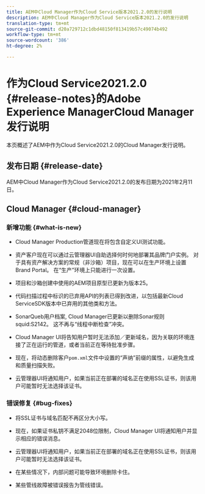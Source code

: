 ```yaml
---
title: AEM中Cloud Manager作为Cloud Service版本2021.2.0的发行说明
description: AEM中Cloud Manager作为Cloud Service版本2021.2.0的发行说明
translation-type: tm+mt
source-git-commit: d20a729712c1dbd48150f813419b57c49074b492
workflow-type: tm+mt
source-wordcount: '386'
ht-degree: 2%

---
```



# 作为Cloud Service2021.2.0 {#release-notes}的Adobe Experience ManagerCloud Manager发行说明

本页概述了AEM中作为Cloud Service2021.2.0的Cloud Manager发行说明。

## 发布日期 {#release-date}

AEM中Cloud Manager作为Cloud Service2021.2.0的发布日期为2021年2月11日。

## Cloud Manager {#cloud-manager}

### 新增功能 {#what-is-new}

* Cloud Manager Production管道现在将包含自定义UI测试功能。

* 资产客户现在可以通过云管理器UI自助选择何时何地部署其品牌门户实例。 对于具有资产解决方案的常规（非沙箱）项目，现在可以在生产环境上设置Brand Portal。 在“生产”环境上只能进行一次设置。

* 项目和沙箱创建中使用的AEM项目原型已更新为版本25。

* 代码扫描过程中标识的已弃用API的列表已得到改进，以包括最新Cloud ServiceSDK版本中已弃用的其他类和方法。

* SonarQueb用户档案, Cloud Manager已更新以删除Sonar规则squid:S2142。 这不再与“线程中断检查”冲突。

* Cloud Manager UI将告知用户暂时无法添加／更新域名，因为关联的环境连接了正在运行的管道，或者当前正在等待批准步骤。

* 现在，将动态删除客户`pom.xml`文件中设置的“声纳”前缀的属性，以避免生成和质量扫描失败。

* 云管理器UI将通知用户，如果当前正在部署的域名正在使用SSL证书，则该用户可能暂时无法选择该证书。


### 错误修复 {#bug-fixes}

* 将SSL证书与域名匹配不再区分大小写。

* 现在，如果证书私钥不满足2048位限制，Cloud Manager UI将通知用户并显示相应的错误消息。

* 云管理器UI将通知用户，如果当前正在部署的域名正在使用SSL证书，则该用户可能暂时无法选择该证书。

* 在某些情况下，内部问题可能导致环境删除卡住。

* 某些管线故障被错误报告为管线错误。
